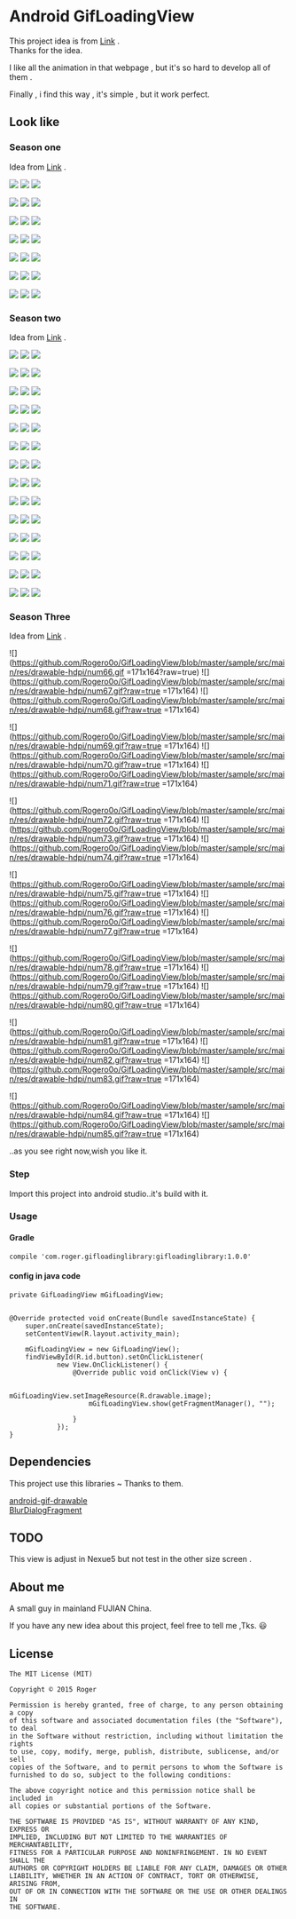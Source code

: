 # Android GifLoadingView

This project idea is from [Link](http://mp.weixin.qq.com/s?__biz=MjM5MDMxOTE5NA==&mid=402703079&idx=2&sn=2fcc6746a866dcc003c68ead9b68e595&scene=2&srcid=0302A7p723KK8E5gSzLKb2ZL&from=timeline&isappinstalled=0#wechat_redirect) .<br>
Thanks for the idea.<br>

I like all the animation in that webpage , but it's so hard to develop all of them .<br>

Finally , i find this way , it's simple , but it work perfect.

## Look like

### Season one

Idea from [Link](http://mp.weixin.qq.com/s?__biz=MjM5MDMxOTE5NA==&mid=402703079&idx=2&sn=2fcc6746a866dcc003c68ead9b68e595&scene=2&srcid=0302A7p723KK8E5gSzLKb2ZL&from=timeline&isappinstalled=0#wechat_redirect) .<br>

![](http://ww4.sinaimg.cn/mw690/a695acdegw1f3deysrt4gg204s04x17r.gif) ![](http://ww3.sinaimg.cn/small/a695acdegw1f3deytb648g204s04xwqe.gif) ![](http://ww3.sinaimg.cn/small/a695acdegw1f3deytpvo0g204s04x450.gif) <br>

![](http://ww3.sinaimg.cn/small/a695acdegw1f3deyu5713g204s04x41t.gif) ![](http://ww2.sinaimg.cn/small/a695acdegw1f3deyvbpwag204s04x10j.gif) ![](http://ww2.sinaimg.cn/small/a695acdegw1f3deyvlh57g204s04xq92.gif) <br>

![](http://ww4.sinaimg.cn/small/a695acdegw1f3deyvx9yjg204s04x43s.gif) ![](http://ww3.sinaimg.cn/small/a695acdegw1f3deywqb29g204s04xjsz.gif) ![](http://ww3.sinaimg.cn/small/a695acdegw1f3deyx4nbvg204s04xn44.gif) <br>

![](http://ww4.sinaimg.cn/small/a695acdegw1f3deyxq1s8g204s04xgrr.gif) ![](http://ww4.sinaimg.cn/small/a695acdegw1f3deyyj813g204s04xgsg.gif) ![](http://ww3.sinaimg.cn/small/a695acdegw1f3deyyipfsg204s04xju2.gif) <br>

![](http://ww2.sinaimg.cn/small/a695acdegw1f3deyz8qb3g204s04xmys.gif) ![](http://ww2.sinaimg.cn/small/a695acdegw1f3deyzpcg3g204s04x48v.gif) ![](http://ww3.sinaimg.cn/small/a695acdegw1f3dez0fsw9g204s04x7ac.gif) <br>

![](http://ww1.sinaimg.cn/small/a695acdegw1f3dez0v58lg204s04x42i.gif) ![](http://ww4.sinaimg.cn/small/a695acdegw1f3dez17cw8g204s04x79g.gif) ![](http://ww4.sinaimg.cn/small/a695acdegw1f3dez207qug204s04xnad.gif) <br>

![](http://ww2.sinaimg.cn/small/a695acdegw1f3dez2ua1vg204s04xdo4.gif) ![](http://ww3.sinaimg.cn/small/a695acdegw1f3dez39ag4g204s04x0y8.gif) ![](http://ww1.sinaimg.cn/small/a695acdegw1f3dez3skp2g204s04x41g.gif) <br>

### Season two

Idea from [Link](http://weibo.com/uidesign?from=myfollow_all&is_all=1) .<br>

![](http://ww4.sinaimg.cn/mw690/a695acdegw1f3qacfm7wcg204r04kq8a.gif) ![](http://ww1.sinaimg.cn/mw690/a695acdegw1f3qacg135gg204r04k0ut.gif) ![](http://ww1.sinaimg.cn/mw690/a695acdegw1f3qacgk5s5g204r04kdml.gif) <br>

![](http://ww2.sinaimg.cn/mw690/a695acdegw1f3qacgx2h9g204r04kgog.gif) ![](http://ww2.sinaimg.cn/mw690/a695acdegw1f3qachev6zg204r04kn10.gif) ![](http://ww2.sinaimg.cn/mw690/a695acdegw1f3qachtmkkg204r04k0uo.gif) <br>

![](http://ww4.sinaimg.cn/mw690/a695acdegw1f3qacikeaag204r04kaig.gif) ![](http://ww2.sinaimg.cn/mw690/a695acdegw1f3qacj3cbpg204r04k45j.gif) ![](http://ww2.sinaimg.cn/mw690/a695acdegw1f3qacjwog0g204r04k7fb.gif) <br>

![](http://ww1.sinaimg.cn/mw690/a695acdegw1f3qackcx8cg204r04k0yu.gif) ![](http://ww2.sinaimg.cn/mw690/a695acdegw1f3qacl0fucg204r04j437.gif) ![](http://ww3.sinaimg.cn/mw690/a695acdegw1f3qacloga5g204r04kajx.gif) <br>

![](http://ww2.sinaimg.cn/mw690/a695acdegw1f3qacmmdmwg204r04jgw6.gif) ![](http://ww1.sinaimg.cn/mw690/a695acdegw1f3qacn57x2g204r04kwlg.gif) ![](http://ww1.sinaimg.cn/mw690/a695acdegw1f3qaco4r8jg204r04j0w6.gif) <br>

![](http://ww1.sinaimg.cn/mw690/a695acdegw1f3qacot371g204r04kqb1.gif) ![](http://ww2.sinaimg.cn/mw690/a695acdegw1f3qacpgwzdg204r04k7d1.gif) ![](http://ww2.sinaimg.cn/mw690/a695acdegw1f3qacq07ulg204r04kdlb.gif) <br>

![](http://ww3.sinaimg.cn/mw690/a695acdegw1f3qacr0l1ig204r04kh8p.gif) ![](http://ww4.sinaimg.cn/mw690/a695acdegw1f3qacrr3g8g204r04jqej.gif) ![](http://ww4.sinaimg.cn/mw690/a695acdegw1f3qacshw68g204r04kaed.gif) <br>

![](http://ww3.sinaimg.cn/mw690/a695acdegw1f3qact37ntg204r04kadk.gif) ![](http://ww1.sinaimg.cn/mw690/a695acdegw1f3qactokt2g204r04ktdg.gif) ![](http://ww1.sinaimg.cn/mw690/a695acdegw1f3qacuc8psg204r04k0ww.gif) <br>

![](http://ww2.sinaimg.cn/mw690/a695acdegw1f3qacv0akgg204r04jjx0.gif) ![](http://ww4.sinaimg.cn/mw690/a695acdegw1f3qacvkmusg204r04kn1e.gif) ![](http://ww3.sinaimg.cn/mw690/a695acdegw1f3qacwcj0ag204r04kafo.gif) <br>

![](http://ww3.sinaimg.cn/mw690/a695acdegw1f3qacwx8zyg204r04k7ax.gif) ![](http://ww3.sinaimg.cn/mw690/a695acdegw1f3qacxxhj2g204r04kk0k.gif) ![](http://ww1.sinaimg.cn/mw690/a695acdegw1f3qacylovbg204r04kk1w.gif) <br>

![](http://ww3.sinaimg.cn/mw690/a695acdegw1f3qaczjtrcg204r04kqeg.gif) ![](http://ww4.sinaimg.cn/mw690/a695acdegw1f3qad0jic7g204r04kam0.gif) ![](http://ww1.sinaimg.cn/mw690/a695acdegw1f3qad15mq7g204r04ktlf.gif) <br>

![](http://ww3.sinaimg.cn/mw690/a695acdegw1f3qad1xt11g204r04k4cj.gif) ![](http://ww1.sinaimg.cn/mw690/a695acdegw1f3qad2kvsbg204r04kjxd.gif) ![](http://ww4.sinaimg.cn/mw690/a695acdegw1f3qad3f6hwg204r04ktn8.gif) <br>

![](http://ww4.sinaimg.cn/mw690/a695acdegw1f3qad40ldgg204r04kjvt.gif) ![](http://ww1.sinaimg.cn/mw690/a695acdegw1f3qad4nqpkg204r04kn2j.gif) ![](http://ww3.sinaimg.cn/mw690/a695acdegw1f3qad5br7eg204r04k45a.gif) <br>

![](http://ww2.sinaimg.cn/mw690/a695acdegw1f3qad6119eg204r04ktf4.gif) ![](http://ww4.sinaimg.cn/mw690/a695acdegw1f3qad6m822g204r04k0xs.gif) ![](http://ww2.sinaimg.cn/mw690/a695acdegw1f3qad78qzig204r04kgt9.gif) <br>

### Season Three

Idea from [Link](http://weibo.com/uidesign?from=myfollow_all&is_all=1) .<br>

![](https://github.com/Rogero0o/GifLoadingView/blob/master/sample/src/main/res/drawable-hdpi/num66.gif =171x164?raw=true) ![](https://github.com/Rogero0o/GifLoadingView/blob/master/sample/src/main/res/drawable-hdpi/num67.gif?raw=true =171x164) ![](https://github.com/Rogero0o/GifLoadingView/blob/master/sample/src/main/res/drawable-hdpi/num68.gif?raw=true =171x164)  <br>

![](https://github.com/Rogero0o/GifLoadingView/blob/master/sample/src/main/res/drawable-hdpi/num69.gif?raw=true =171x164) ![](https://github.com/Rogero0o/GifLoadingView/blob/master/sample/src/main/res/drawable-hdpi/num70.gif?raw=true =171x164) ![](https://github.com/Rogero0o/GifLoadingView/blob/master/sample/src/main/res/drawable-hdpi/num71.gif?raw=true =171x164)  <br>

![](https://github.com/Rogero0o/GifLoadingView/blob/master/sample/src/main/res/drawable-hdpi/num72.gif?raw=true =171x164) ![](https://github.com/Rogero0o/GifLoadingView/blob/master/sample/src/main/res/drawable-hdpi/num73.gif?raw=true =171x164) ![](https://github.com/Rogero0o/GifLoadingView/blob/master/sample/src/main/res/drawable-hdpi/num74.gif?raw=true =171x164)  <br>

![](https://github.com/Rogero0o/GifLoadingView/blob/master/sample/src/main/res/drawable-hdpi/num75.gif?raw=true =171x164) ![](https://github.com/Rogero0o/GifLoadingView/blob/master/sample/src/main/res/drawable-hdpi/num76.gif?raw=true =171x164) ![](https://github.com/Rogero0o/GifLoadingView/blob/master/sample/src/main/res/drawable-hdpi/num77.gif?raw=true =171x164)  <br>

![](https://github.com/Rogero0o/GifLoadingView/blob/master/sample/src/main/res/drawable-hdpi/num78.gif?raw=true =171x164) ![](https://github.com/Rogero0o/GifLoadingView/blob/master/sample/src/main/res/drawable-hdpi/num79.gif?raw=true =171x164) ![](https://github.com/Rogero0o/GifLoadingView/blob/master/sample/src/main/res/drawable-hdpi/num80.gif?raw=true =171x164)  <br>

![](https://github.com/Rogero0o/GifLoadingView/blob/master/sample/src/main/res/drawable-hdpi/num81.gif?raw=true =171x164) ![](https://github.com/Rogero0o/GifLoadingView/blob/master/sample/src/main/res/drawable-hdpi/num82.gif?raw=true =171x164) ![](https://github.com/Rogero0o/GifLoadingView/blob/master/sample/src/main/res/drawable-hdpi/num83.gif?raw=true =171x164)  <br>

![](https://github.com/Rogero0o/GifLoadingView/blob/master/sample/src/main/res/drawable-hdpi/num84.gif?raw=true =171x164) ![](https://github.com/Rogero0o/GifLoadingView/blob/master/sample/src/main/res/drawable-hdpi/num85.gif?raw=true =171x164) <br>


..as you see right now,wish you like it.

### Step

Import this project into android studio..it's build with it.

###  Usage

#### Gradle


```
compile 'com.roger.gifloadinglibrary:gifloadinglibrary:1.0.0'
```

####  config in java code

    private GifLoadingView mGifLoadingView;


    @Override protected void onCreate(Bundle savedInstanceState) {
        super.onCreate(savedInstanceState);
        setContentView(R.layout.activity_main);
        
        mGifLoadingView = new GifLoadingView();
        findViewById(R.id.button).setOnClickListener(
                new View.OnClickListener() {
                    @Override public void onClick(View v) {

                        mGifLoadingView.setImageResource(R.drawable.image);
          				mGifLoadingView.show(getFragmentManager(), "");

                    }
                });
    }

## Dependencies

This project use this libraries ~ Thanks to them.

  [android-gif-drawable](https://github.com/koral--/android-gif-drawable)  <br>
  [BlurDialogFragment](https://github.com/tvbarthel/BlurDialogFragment)

## TODO

This view is adjust in Nexue5 but not test in the other size screen .

## About me

A small guy  in mainland FUJIAN China.

If you have any new idea about this project, feel free to tell me ,Tks. :smiley:


## License

	The MIT License (MIT)

	Copyright © 2015 Roger

	Permission is hereby granted, free of charge, to any person obtaining a copy
	of this software and associated documentation files (the "Software"), to deal
	in the Software without restriction, including without limitation the rights
	to use, copy, modify, merge, publish, distribute, sublicense, and/or sell
	copies of the Software, and to permit persons to whom the Software is
	furnished to do so, subject to the following conditions:

	The above copyright notice and this permission notice shall be included in
	all copies or substantial portions of the Software.

	THE SOFTWARE IS PROVIDED "AS IS", WITHOUT WARRANTY OF ANY KIND, EXPRESS OR
	IMPLIED, INCLUDING BUT NOT LIMITED TO THE WARRANTIES OF MERCHANTABILITY,
	FITNESS FOR A PARTICULAR PURPOSE AND NONINFRINGEMENT. IN NO EVENT SHALL THE
	AUTHORS OR COPYRIGHT HOLDERS BE LIABLE FOR ANY CLAIM, DAMAGES OR OTHER
	LIABILITY, WHETHER IN AN ACTION OF CONTRACT, TORT OR OTHERWISE, ARISING FROM,
	OUT OF OR IN CONNECTION WITH THE SOFTWARE OR THE USE OR OTHER DEALINGS IN
	THE SOFTWARE.

